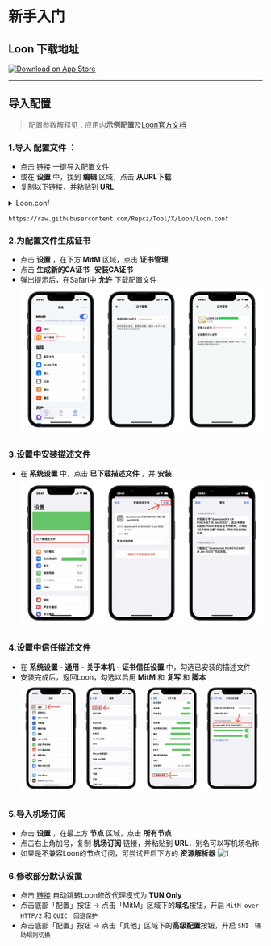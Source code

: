 # 新手入门

## Loon 下载地址

<a href="https://apps.apple.com/app/id1373567447"><img width="200px" alt="Download on App Store" src="https://logos-download.com/wp-content/uploads/2016/06/Download_on_the_App_Store_logo.png"/></a>  

***

## 导入配置

> 配置参数解释见：应用内**示例配置**及[Loon官方文档](https://loon0x00.github.io/LoonManual)

### 1.导入 **配置文件** ：
* 点击 [链接](https://www.nsloon.com/openloon/import?sub=https://raw.githubusercontent.com/Repcz/Tool/X/Loon/Loon.conf) 一键导入配置文件
* 或在 **设置** 中，找到 **编辑** 区域，点击 **从URL下载** 
* 复制以下链接，并粘贴到 **URL**

<details>
  <summary>Loon.conf</summary>

- [x] 地区分流（香港、美国、日本、台湾、新加坡）
- [x] 苹果、谷歌、微软、电报、推特分流
- [x] 流媒体（不支持单独分流）
- [ ] 自动选择最低延迟
- [ ] 负载均衡
- [ ] 故障转移
- [x] 广告屏蔽

</details>

```
https://raw.githubusercontent.com/Repcz/Tool/X/Loon/Loon.conf
```

### 2.为配置文件生成证书
* 点击 **设置** ，在下方 **MitM** 区域，点击 **证书管理**
* 点击 **生成新的CA证书** -**安装CA证书**
* 弹出提示后，在Safari中 **允许** 下载配置文件
![Image text](https://raw.githubusercontent.com/Repcz/Tool/X/Loon/Photo/IMG_2112.PNG) 

### 3.设置中安装描述文件
* 在 **系统设置** 中，点击 **已下载描述文件** ，并 **安装**
![Image text](https://raw.githubusercontent.com/Repcz/Tool/X/QuantumultX/Photo/%E8%AE%BE%E7%BD%AE-%E5%AE%89%E8%A3%85%E8%AF%81%E4%B9%A6.jpg)

### 4.设置中信任描述文件
* 在 **系统设置** - **通用** - **关于本机** - **证书信任设置** 中，勾选已安装的描述文件
* 安装完成后，返回Loon，勾选以启用 **MitM** 和 **复写** 和 **脚本**
![Image text](https://raw.githubusercontent.com/Repcz/Tool/X/QuantumultX/Photo/%E8%AE%BE%E7%BD%AE-%E4%BF%A1%E4%BB%BB%E8%AF%81%E4%B9%A6.jpg)

### 5.导入机场订阅
* 点击 **设置** ，在最上方 **节点** 区域，点击 **所有节点**
* 点击右上角加号，复制 **机场订阅** 链接，并粘贴到 **URL**，别名可以写机场名称
* 如果是不兼容Loon的节点订阅，可尝试开启下方的 **资源解析器**
![1](https://raw.githubusercontent.com/Repcz/Tool/X/Loon/Photo/IMG_1368.PNG)

### 6.修改部分默认设置
* 点击 [链接](https://www.nsloon.com/openloon/proxymode=tun) 自动跳转Loon修改代理模式为 **TUN Only**
* 点击底部「配置」按钮 → 点击「MitM」区域下的**域名**按钮，开启 `MitM over HTTP/2` 和 `QUIC　回退保护`
* 点击底部「配置」按钮 → 点击「其他」区域下的**高级配置**按钮，开启 `SNI　辅助规则切换`





